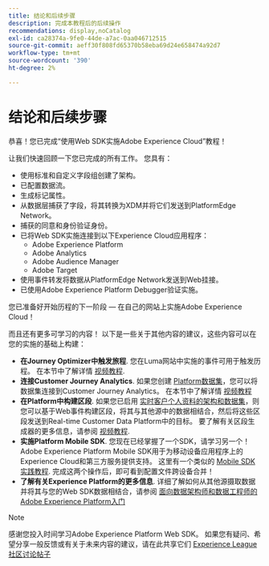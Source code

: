 ```yaml
---
title: 结论和后续步骤
description: 完成本教程后的后续操作
recommendations: display,noCatalog
exl-id: ca28374a-9fe0-44de-a7ac-0aa046712515
source-git-commit: aeff30f808fd65370b58eba69d24e658474a92d7
workflow-type: tm+mt
source-wordcount: '390'
ht-degree: 2%

---
```


# 结论和后续步骤

恭喜！您已完成“使用Web SDK实施Adobe Experience Cloud”教程！

让我们快速回顾一下您已完成的所有工作。 您具有：

* 使用标准和自定义字段组创建了架构。
* 已配置数据流。
* 生成标记属性。
* 从数据层捕获了字段，将其转换为XDM并将它们发送到PlatformEdge Network。
* 捕获的同意和身份验证身份。
* 已将Web SDK实施连接到以下Experience Cloud应用程序：
   * Adobe Experience Platform
   * Adobe Analytics
   * Adobe Audience Manager
   * Adobe Target
* 使用事件转发将数据从PlatformEdge Network发送到Web挂接。
* 已使用Adobe Experience Platform Debugger验证实施。

您已准备好开始历程的下一阶段 — 在自己的网站上实施Adobe Experience Cloud！

而且还有更多可学习的内容！ 以下是一些关于其他内容的建议，这些内容可以在您的实施的基础上构建：


* **在Journey Optimizer中触发旅程**. 您在Luma网站中实施的事件可用于触发历程。 在本节中了解详情 [视频教程](https://experienceleague.adobe.com/en/docs/journey-optimizer-learn/tutorials/create-journeys/use-case-transactional-journey).
* **连接Customer Journey Analytics**. 如果您创建 [Platform数据集](setup-experience-platform.md)，您可以将数据集连接到Customer Journey Analytics。 在本节中了解详情 [视频教程](https://experienceleague.adobe.com/en/docs/customer-journey-analytics-learn/tutorials/connecting-customer-journey-analytics-to-data-sources-in-platform)
* **在Platform中构建区段**. 如果您已启用 [实时客户个人资料的架构和数据集](setup-experience-platform.md)，则您可以基于Web事件构建区段，将其与其他源中的数据相结合，然后将这些区段发送到Real-time Customer Data Platform中的目标。 要了解有关区段生成器的更多信息，请参阅 [视频教程](https://experienceleague.adobe.com/en/docs/platform-learn/tutorials/segments/create-segments).
* **实施Platform Mobile SDK**. 您现在已经掌握了一个SDK，请学习另一个！ Adobe Experience Platform Mobile SDK用于为移动设备应用程序上的Experience Cloud和第三方服务提供支持。 这里有一个类似的 [Mobile SDK实践教程](https://experienceleague.adobe.com/en/docs/platform-learn/implement-mobile-sdk/overview). 完成这两个操作后，即可看到配置文件跨设备合并！
* **了解有关Experience Platform的更多信息**. 详细了解如何从其他源摄取数据并将其与您的Web SDK数据相结合，请参阅 [面向数据架构师和数据工程师的Adobe Experience Platform入门](https://experienceleague.adobe.com/en/docs/platform-learn/getting-started-for-data-architects-and-data-engineers/overview)


>[!NOTE]
>
>感谢您投入时间学习Adobe Experience Platform Web SDK。 如果您有疑问、希望分享一般反馈或有关于未来内容的建议，请在此共享它们 [Experience League社区讨论帖子](https://experienceleaguecommunities.adobe.com/t5/adobe-experience-platform-launch/tutorial-discussion-implement-adobe-experience-cloud-with-web/td-p/444996)
